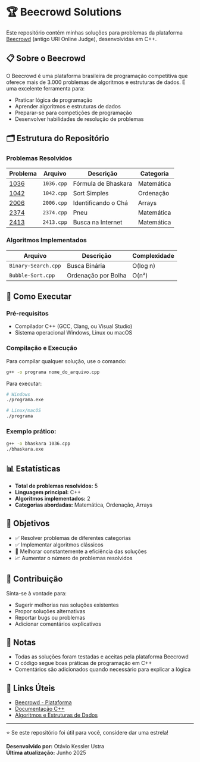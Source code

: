 # 🏆 Beecrowd Solutions

Este repositório contém minhas soluções para problemas da plataforma [Beecrowd](https://www.beecrowd.com.br/) (antigo URI Online Judge), desenvolvidas em C++.

## 📋 Sobre o Beecrowd

O Beecrowd é uma plataforma brasileira de programação competitiva que oferece mais de 3.000 problemas de algoritmos e estruturas de dados. É uma excelente ferramenta para:

- Praticar lógica de programação
- Aprender algoritmos e estruturas de dados
- Preparar-se para competições de programação
- Desenvolver habilidades de resolução de problemas

## 🗂️ Estrutura do Repositório

### Problemas Resolvidos

| Problema | Arquivo | Descrição | Categoria |
|----------|---------|-----------|-----------|
| [1036](https://www.beecrowd.com.br/judge/pt/problems/view/1036) | `1036.cpp` | Fórmula de Bhaskara | Matemática |
| [1042](https://www.beecrowd.com.br/judge/pt/problems/view/1042) | `1042.cpp` | Sort Simples | Ordenação |
| [2006](https://www.beecrowd.com.br/judge/pt/problems/view/2006) | `2006.cpp` | Identificando o Chá | Arrays |
| [2374](https://www.beecrowd.com.br/judge/pt/problems/view/2374) | `2374.cpp` | Pneu | Matemática |
| [2413](https://www.beecrowd.com.br/judge/pt/problems/view/2413) | `2413.cpp` | Busca na Internet | Matemática |

### Algoritmos Implementados

| Arquivo | Descrição | Complexidade |
|---------|-----------|--------------|
| `Binary-Search.cpp` | Busca Binária | O(log n) |
| `Bubble-Sort.cpp` | Ordenação por Bolha | O(n²) |

## 🚀 Como Executar

### Pré-requisitos

- Compilador C++ (GCC, Clang, ou Visual Studio)
- Sistema operacional Windows, Linux ou macOS

### Compilação e Execução

Para compilar qualquer solução, use o comando:

```bash
g++ -o programa nome_do_arquivo.cpp
```

Para executar:

```bash
# Windows
./programa.exe

# Linux/macOS
./programa
```

### Exemplo prático:

```bash
g++ -o bhaskara 1036.cpp
./bhaskara.exe
```

## 📊 Estatísticas

- **Total de problemas resolvidos:** 5
- **Linguagem principal:** C++
- **Algoritmos implementados:** 2
- **Categorias abordadas:** Matemática, Ordenação, Arrays

## 🎯 Objetivos

- ✅ Resolver problemas de diferentes categorias
- ✅ Implementar algoritmos clássicos
- 🔄 Melhorar constantemente a eficiência das soluções
- 📈 Aumentar o número de problemas resolvidos

## 🤝 Contribuição

Sinta-se à vontade para:

- Sugerir melhorias nas soluções existentes
- Propor soluções alternativas
- Reportar bugs ou problemas
- Adicionar comentários explicativos

## 📝 Notas

- Todas as soluções foram testadas e aceitas pela plataforma Beecrowd
- O código segue boas práticas de programação em C++
- Comentários são adicionados quando necessário para explicar a lógica

## 🔗 Links Úteis

- [Beecrowd - Plataforma](https://www.beecrowd.com.br/)
- [Documentação C++](https://cplusplus.com/)
- [Algoritmos e Estruturas de Dados](https://www.geeksforgeeks.org/)

---

⭐ Se este repositório foi útil para você, considere dar uma estrela!

**Desenvolvido por:** Otávio Kessler Ustra  
**Última atualização:** Junho 2025